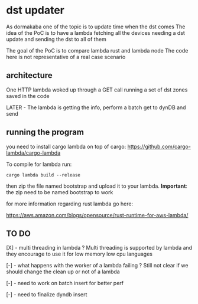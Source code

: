 # dst updater

As dormakaba one of the topic is to update time when the dst comes
The idea of the PoC is to have a lambda fetching all the devices needing a dst update and sending the dst to all of them

The goal of the PoC is to compare lambda rust and lambda node
The code here is not representative of a real case scenario

## architecture

One HTTP lambda woked up through a GET call running a set of dst zones saved in the code

LATER - The lambda is getting the info, perform a batch get to dynDB and send

## running the program

you need to install cargo lambda on top of cargo:
<https://github.com/cargo-lambda/cargo-lambda>

To compile for lambda run:

`cargo lambda build --release`

then zip the file named bootstrap and upload it to your lambda. 
__Important__: the zip need to be named bootstrap to work

for more information regarding rust lambda go here:

<https://aws.amazon.com/blogs/opensource/rust-runtime-for-aws-lambda/>

## TO DO

[X] - multi threading in lambda ?
    Multi threading is supported by lambda and they encourage to use it for low memory low cpu languages

[-] - what happens with the worker of a lambda failing ?
    Still not clear if we should change the clean up or not of a lambda

[-] - need to work on batch insert for better perf

[-] - need to finalize dyndb insert
